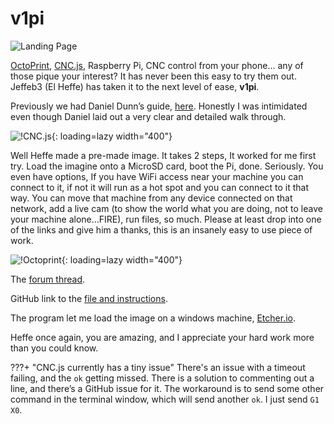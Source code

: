 # v1pi

![Landing Page](https://www.v1engineering.com/wp-content/uploads/2018/05/v1pi.png) 

[OctoPrint](https://octoprint.org/), [CNC.js](https://cnc.js.org/docs/), Raspberry Pi, CNC control from your phone… any of those pique your interest? It
has never been this easy to try them out. Jeffeb3 (El Heffe) has taken it to the next level of ease,
**v1pi**.

Previously we had Daniel Dunn’s guide,
[here](http://danielwdunn.com/mpcnc-with-cncjs-wireless-web-interface/). Honestly I was intimidated
even though Daniel laid out a very clear and detailed walk through.

![!CNC.js](https://www.v1engineering.com/wp-content/uploads/2018/05/cncjs.png){: loading=lazy width="400"}

Well Heffe made a pre-made image. It takes 2 steps, It worked for me first try. Load the imagine
onto a MicroSD card, boot the Pi, done. Seriously. You even have options, If you have WiFi access
near your machine you can connect to it, if not it will run as a hot spot and you can connect to it
that way. You can move that machine from any device connected on that network, add a live cam (to
show the world what you are doing, not to leave your machine alone…FIRE), run files, so much.
Please at least drop into one of the links and give him a thanks, this is an insanely easy to use
piece of work.

![!Octoprint](https://www.v1engineering.com/wp-content/uploads/2018/05/octo.jpg){: loading=lazy width="400"}

The [forum thread](https://www.v1engineering.com/forum/topic/v1pi-raspberry-pi-image-with-octoprint-and-cnc-js-and-wifi-hotspot/).

GitHub link to the [file and instructions](https://github.com/jeffeb3/v1pi).

The program let me load the image on a windows machine, [Etcher.io](https://etcher.io/).

Heffe once again, you are amazing, and I appreciate your hard work more than you could know.

 
???+ "CNC.js currently has a tiny issue"
     There's an issue with a timeout failing, and the `ok` getting
     missed. There is a solution to commenting out a line, and there’s a GitHub issue for it. The
     workaround is to send some other command in the terminal window, which will send another `ok`. I
     just send `G1 X0`.
